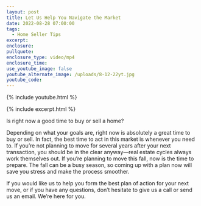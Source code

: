 ```yaml
---
layout: post
title: Let Us Help You Navigate the Market
date: 2022-08-28 07:00:00
tags:
  - Home Seller Tips
excerpt:
enclosure:
pullquote:
enclosure_type: video/mp4
enclosure_time:
use_youtube_image: false
youtube_alternate_image: /uploads/8-12-22yt.jpg
youtube_code:
---
```

{% include youtube.html %}

{% include excerpt.html %}&nbsp;

Is right now a good time to buy or sell a home?

Depending on what your goals are, right now is absolutely a great time to buy or sell. In fact, the best time to act in this market is whenever you need to. If you’re not planning to move for several years after your next transaction, you should be in the clear anyway—real estate cycles always work themselves out. If you’re planning to move this fall, now is the time to prepare. The fall can be a busy season, so coming up with a plan now will save you stress and make the process smoother.

If you would like us to help you form the best plan of action for your next move, or if you have any questions, don’t hesitate to give us a call or send us an email. We’re here for you.